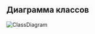 ## Диаграмма классов

![ClassDiagram](https://github.com/user-attachments/assets/9746afc8-b738-48e2-a653-3cd88e653390)
